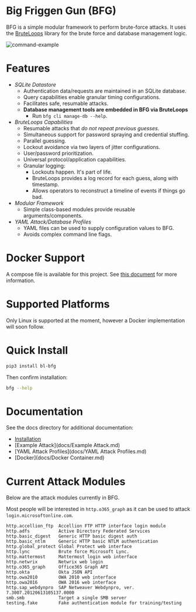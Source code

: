 # Big Friggen Gun (BFG)

BFG is a simple modular framework to perform brute-force attacks. It uses
the [BruteLoops](https://github.com/arch4ngel/BruteLoops) library for the
brute force and database management logic.

![command-example](docs/resources/command-output.png)

# Features

- *SQLite Datastore*
  - Authentication data/requests are maintained in an SQLite database.
  - Query capabilities enable granular timing configurations.
  - Facilitates safe, resumable attacks.
  - **Database management tools are embedded in BFG via BruteLoops**
    - Run `bfg cli manage-db --help`.
- *BruteLoops Capabilities*
  - Resumable attacks that _do not repeat previous guesses_.
  - Simultaneous support for password spraying and credential stuffing.
  - Parallel guessing.
  - Lockout avoidance via two layers of jitter configurations.
  - User/password prioritization.
  - Universal protocol/application capabilities.
  - Granular logging:
    - Lockouts happen. It's part of life.
    - BruteLoops provides a log record for each guess, along with timestamp.
    - Allows operators to reconstruct a timeline of events if things go bad.
- *Modular Framework*
  - Simple class-based modules provide reusable arguments/components.
- *YAML Attack/Database Profiles*
  - YAML files can be used to supply configuration values to BFG.
  - Avoids complex command line flags.

# Docker Support

A compose file is available for this project. See [this document](docs/docker.md) for more information.

# Supported Platforms

Only Linux is supported at the moment, however a Docker implementation will
soon follow.

# Quick Install

```bash
pip3 install bl-bfg
```

Then confirm installation:

```bash
bfg --help
```

# Documentation

See the docs directory for additional documentation:

- [Installation](docs/Installation.md)
- [Example Attack](docs/Example Attack.md)
- [YAML Attack Profiles](docs/YAML Attack Profiles.md)
- [Docker](docs/Docker Container.md)

# Current Attack Modules

Below are the attack modules currently in BFG.

Most people will be interested in `http.o365_graph` as it can be used to attack
`login.microsoftonline.com`.

```
http.accellion_ftp  Accellion FTP HTTP interface login module
http.adfs           Active Directory Federated Services
http.basic_digest   Generic HTTP basic digest auth
http.basic_ntlm     Generic HTTP basic NTLM authentication
http.global_protect Global Protect web interface
http.lync           Brute force Microsoft Lync.
http.mattermost     Mattermost login web interface
http.netwrix        Netwrix web login
http.o365_graph     Office365 Graph API
http.okta           Okta JSON API
http.owa2010        OWA 2010 web interface
http.owa2016        OWA 2016 web interface
http.sap_webdynpro  SAP Netweaver Webdynpro, ver. 7.3007.20120613105137.0000
smb.smb             Target a single SMB server
testing.fake        Fake authentication module for training/testing
```

